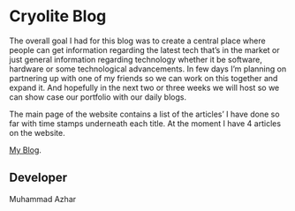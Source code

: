 # Cryolite Blog

The overall goal I had for this blog was to create a central place where people can get information regarding the latest tech that’s in the market or just general information regarding technology whether it be software, hardware or some technological advancements. In few days I’m planning on partnering up with one of my friends so we can work on this together and expand it. And hopefully in the next two or three weeks we will host so we can show case our portfolio with our daily blogs.

The main page of the website contains a list of the articles’ I have done so far with time stamps underneath each title. At the moment I have 4 articles on the website.  

 [My Blog](https://delicate-sea-4267.bss.design/).

## Developer

Muhammad Azhar
